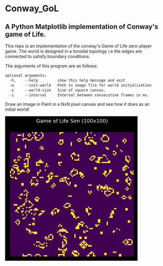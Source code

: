 # Conway_GoL
## A Python Matplotlib implementation of Conway's game of Life.

This repo is an implementation of the conway's Game of Life zero-player game.
The world is designed in a toroidal topology i.e the edges are connected to satisfy
boundary conditions.

The arguments of this program are as follows:
```
optional arguments:
  -h,    --help         show this help message and exit
  -w     --init-world   Path to image file for world initialization
  -s     --world-size   Size of square canvas.
  -i     --interval     Interval between consecutive frames in ms.
```

Draw an Image in Paint in a NxN pixel canvas and see how it does as
an initial world!

![](gol.gif)
